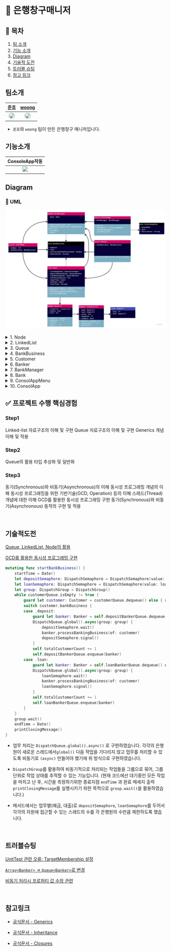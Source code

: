 # 🏦 은행창구매니저

## 📖 목차

1. [팀 소개](#팀소개)
2. [기능 소개](#기능소개)
3. [Diagram](#Diagram)
4. [기술적 도전](#기술적도전)
5. [트러블 슈팅](#트러블슈팅)
6. [참고 링크](#참고링크)

## 팀소개

 |[준호](https://github.com/junho15)|[woong](https://github.com/iOS-Woong)|
 |:---:|:---:|
| <img width="180px" img style="border: 2px solid lightgray; border-radius: 90px;-moz-border-radius: 90px;-khtml-border-radius: 90px;-webkit-border-radius: 90px;" src="https://i.imgur.com/CeXUOId.png">| <img width="180px" img style="border: 2px solid lightgray; border-radius: 90px;-moz-border-radius: 90px;-khtml-border-radius: 90px;-webkit-border-radius: 90px;" src="https://avatars.githubusercontent.com/u/96489602?v=4">|

- `준호`와 `woong` 팀이 만든 은행창구 매니저입니다.

## 기능소개

 |**ConsoleApp작동**|
 |:---:|
 |![](https://i.imgur.com/UXiJMUG.gif)|

## Diagram

### 🧬 UML

![은행창구 매니저 ClassDiagram](https://github.com/iOS-Woong/ios-bank-manager/blob/step-3/UML.jpg?raw=true)

<details>
<summary>1. Node</summary>
<div markdown="1">
- 데이터를 저장해줄 `data` 변수 / 다음 데이터의 주소값을 저장해줄 `next` 변수로 구성하였습니다.<br />
- 다음  의 주소값을 저장하기 위해 struct대신 reference type인 class로 구현하였습니다.<br />
- `data` 프로퍼티는 외부에서 접근하여 읽기만 하기 때문에 `private(set)` 키워드를 추가했습니다.<br />
- `Node` 클래스는 더 이상 상속하지 않기때문에 class 앞에 `final` 키워드를 추가했습니다.
</div>
</details>

<details>
<summary>2. LinkedList</summary>
<div markdown="1">
- `Node` 를 연결한 자료 구조형을 만들었습니다.<br />
- class로 구현해줄 마땅한 이유가 없어서 struct로 구현하였습니다.<br />
- 첫 노드를 가리키는 `head` 와 마지막 노드를 가리키는 `tail` 프로퍼티를 만들었습니다.<br />
- `head` 와 `tail` 프로퍼티에는 구현한 범위 밖에서 접근하지 못하도록 private 키워드를 추가했습니다.<br />
- 첫 노드의 값을 반환하는 `firstValue` 와 `LinkedList가` 비었는지 확인하는 `isEmpty` 연산 프로퍼티를 만들었습니다.<br />
- 끝에 노드를 추가하는 `addLast()`, 첫 번째 노드를 빼는 `removeFirst()`, 모든 노드를 지워주는 `removeAll()` 메서드를 만들었습니다.
</div>
</details>
<details>
<summary>3. Queue</summary>
<div markdown="1">
- 요구사항에 따라 `isEmpty`, `enqueue`, `dequeue`, `clear`, `peek` 을 구현하였습니다.<br />
- 다양한 데이터를 취급할 수 있도록 `Generic` 타입을 활용하였습니다.<br />
- `deposit`을 담당하는 은행원과 `loan`을 담당하는 은행원의 처리업무가 동시에 처리되는 것을 방지하기 위해 접근가능 스레드의 수를 제한을 의도로 `DispatchSemaphore`를 활용하였습니다.<br />
- `DispatchSemaphore`의 `value`값을 활용하기 위해 큐에 담긴 `Element`의 개수에 접근해야했고, 따라서,`count` 프로퍼티를 추가했습니다.
</div>
</details>
<details>
<summary>4. BankBusiness</summary>
<div markdown="1">
- 은행 업무(예금, 대출)을 열거형으로 만들었습니다.<br />
- 랜덤 값을 반환하는 `allCases.randomElement()`메서드를 사용하기 위해 `CaseIterable` 프로토콜을 채택했습니다.
</div>
</details>
<details>
<summary>5. Customer</summary>
<div markdown="1">
- 프로퍼티 `number` 는 은행에 온 고객을 대기번호를 기준으로 생각하여 `Int` 타입으로 만들었습니다.<br />
- 고객이 원하는 업무(대출, 예금)를 구분하기 위해서 `BankBusiness` 타입의 인스턴스를 갖도록 하였습니다.
</div>
</details>
<details>
<summary>6. Banker</summary>
<div markdown="1">
- 업무 처리 시 `Thread.sleep(forTimeInterval: Double)` 메서드를 지연함수로 채택하였습니다.<br />
- 은행원이 처리할 수 있는 업무(대출, 예금)를 구분하기 위해서 `BankBusiness` 타입의 인스턴스를 갖도록 하였습니다.
</div>
</details>
<details>
<summary>7. BankManager</summary>
<div markdown="1">
- `Bank` 의 인스턴스를 프로퍼티로 가지고, `Bank` 를 관리하고 실행하기 위한 기능을 가진 구조체를 만들었습니다.<br />
- `addCustomers()` 메서드에는 전달 받은 `count` 만큼 `Customer` 를 만들어서 `bank` 에 추가해주는 기능을 구현했습니다.<br />
- `addBankers()` 메서드에는 전달 받은 업무를 처리하는 `Banker` 를 `count` 만큼 만들어서 `bank` 에 추가해주는 기능을 구현했습니다.<br />
- `startBank()` 메서드에는 `bank` 가 업무를 시작하도록 하는 기능을 구현했습니다.
</div>
</details>
<details>
<summary>8. Bank</summary>
<div markdown="1">
- 고객 대기열을 저장하기 위해 `Queue<Customer>` 타입의 `customerQueue` 프로퍼티를 추가했습니다.<br />
- 총 업무시간(함수의 실행시간)을 측정하기 위한 저장 프로퍼티 `startTime`, `endTime`를 추가했습니다.<br />
- 고객 대기열에 고객을 추가하는 `addCustomerToQueue()` 메서드와 은행원 큐에 은행원을 추가하는 `addBanker()` 메서드를 만들었습니다.<br />
- `printClosingMessage()` 메서드에는 업무 마감시 처리한 고객과 총 업무시간을 출력해주는 기능을 구현했습니다.<br />
- `startBankBusiness()` 메서드 내부 처음과 끝에서 `startTime`, `endTime` 에 시간을 설정해주고 `printClosingMessage()` 메서드 호출 시 `startTime`, `endTime` 사이의 interval 출력하도록 했습니다.<br />
- `String(format:)` 을 사용해서 예시 화면처럼 총 업무시간 출력 시 소수점 아래 두자리까지 무조건 보이도록 했습니다.<br />
- `processBankingBusinessOfCustomers()` 메서드는 고객 대기열에서 한명씩 고객을 `dequeue` 한 뒤 `Banker` 에게 전달하여 고객의 업무를 처리 할 수 있도록 구현하였습니다.<br />
- 고객 업무 처리 시 은행원을 `dequeue` 하여 은행원이 업무를 처리하도록 한 뒤 다시 `enqueue` 하여 제일 마지막 순서로 가도록 했습니다. 이렇게하면 은행원이 순환하면서 업무를 처리할 수 있었습니다.<br />
- `DispatchSemaphore`는 자원에 접근할 수 있는 스레드의 수를 제어해주는 역할을 합니다. `startBankBusiness()` 메서드에서는 업무별로 `depositSemaphore`, `loanSemaphore`를 두어서 스레드의 수를 각 은행원의 수만큼 제한하도록 했습니다.<br />
- `DispatchGroup` 은 비동기적으로 처리되는 작업들을 그룹으로 묶어, 그룹 단위로 작업 상태를 추적할 수 있는 기능입니다. `startBankBusiness()` 메서드에서는 `DispatchGroup`으로 예금 업무 처리 작업과 대출 업무 처리 작업을 묶었습니다. 그리고 `wait()` 로 모든 작업이 끝났는 지를 확인해서 `printClosingMessage()` 를 호출하도록 했습니다. `wait()` 는 `DispatchGroup` 의 작업이 끝나기를 기다리는 메서드입니다.<br />
- 업무 처리는 `DispatchQueue.global().async()` 로 구현하였습니다. 각각의 은행원이 새로운 스레드에서 `global()` 다음 작업을 기다리지 않고 업무를 처리할 수 있도록 비동기로 `async()` 만들어야 했기에 위 방식으로 구현하였습니다.
</div>
</details>
<details>
<summary>9. ConsolAppMenu</summary>
<div markdown="1">
- 콘솔앱에서 사용하는 메뉴를 열거형으로 만들었습니다.
</div>
</details>
<details>
<summary>10. ConsolApp</summary>
<div markdown="1">
- 콘솔앱을 실행하고 관리하기 위해 콘솔앱 구조체를 만들었습니다<br />
- `inputMenu()` 메서드와 `start()` 메서드에서는 재귀함수를 활용했습니다. 재귀 함수는 함수 안에서 스스로를 호출하는 형태를 말합니다. 재귀함수에서는 탈출 조건이 중요해서 그 부분을 신경써서 구현했습니다.<br />
- `startBankByCreatingBankManager()` 메서드에는 `BankManger` 를 `reset()` 하고 10~30명 사이 숫자의 고객과, 은행원을 추가 한 뒤, 고객의 업무를 처리하는 기능을 구현했습니다.
</div>
</details>

## ✅ 프로젝트 수행 핵심경험

### Step1

 Linked-list 자료구조의 이해 및 구현
 Queue 자료구조의 이해 및 구현
 Generics 개념이해 및 적용

### Step2

 Queue의 활용
 타입 추상화 및 일반화

### Step3

 동기(Synchronous)와 비동기(Asynchronous)의 이해
 동시성 프로그래밍 개념의 이해
 동시성 프로그래밍을 위한 기반기술(GCD, Operation) 등의 이해
 스레드(Thread) 개념에 대한 이해
 GCD를 활용한 동시성 프로그래밍 구현
 동기(Synchronous)와 비동기(Asynchronous) 동작의 구현 및 적용

<br>

## 기술적도전

[Queue, LinkedList, Node의 활용](https://github.com/iOS-Woong/ios-bank-manager/wiki/%EA%B8%B0%EC%88%A0%EC%A0%81%EB%8F%84%EC%A0%84-&-%ED%8A%B8%EB%9F%AC%EB%B8%94%EC%8A%88%ED%8C%85#queue-linkedlist-node%EC%9D%98-%ED%99%9C%EC%9A%A9)

[GCD를 활용한 동시성 프로그래밍 구현](https://github.com/iOS-Woong/ios-bank-manager/wiki/%EA%B8%B0%EC%88%A0%EC%A0%81%EB%8F%84%EC%A0%84-&-%ED%8A%B8%EB%9F%AC%EB%B8%94%EC%8A%88%ED%8C%85#gcd%EB%A5%BC-%ED%99%9C%EC%9A%A9%ED%95%9C-%EB%8F%99%EC%8B%9C%EC%84%B1-%ED%94%84%EB%A1%9C%EA%B7%B8%EB%9E%98%EB%B0%8D-%EA%B5%AC%ED%98%84)

```swift
mutating func startBankBusiness() {
    startTime = Date()
    let depositSemaphore: DispatchSemaphore = DispatchSemaphore(value: depositBankerQueue.count)
    let loanSemaphore: DispatchSemaphore = DispatchSemaphore(value: loanBankerQueue.count)
    let group: DispatchGroup = DispatchGroup()
    while customerQueue.isEmpty != true {
        guard let customer: Customer = customerQueue.dequeue() else { return }
        switch customer.bankBusiness {
        case .deposit:
            guard let banker: Banker = self.depositBankerQueue.dequeue() else { return }
            DispatchQueue.global().async(group: group) {
                depositSemaphore.wait()
                banker.processBankingBusiness(of: customer)
                depositSemaphore.signal()
            }
            self.totalCustomerCount += 1
            self.depositBankerQueue.enqueue(banker)
        case .loan:
            guard let banker: Banker = self.loanBankerQueue.dequeue() else { return }
            DispatchQueue.global().async(group: group) {
                loanSemaphore.wait()
                banker.processBankingBusiness(of: customer)
                loanSemaphore.signal()
            }
            self.totalCustomerCount += 1
            self.loanBankerQueue.enqueue(banker)
        }
    }
    group.wait()
    endTime = Date()
    printClosingMessage()
}
```
- 업무 처리는 `DispatchQueue.global().async()` 로 구현하였습니다. 각각의 은행원이 새로운 스레드에서`global()` 다음 작업을 기다리지 않고 업무를 처리할 수 있도록 비동기로 `(async)` 만들어야 했기에 위 방식으로 구현하였습니다.

- `DispatchGroup`를 활용하여 비동기적으로 처리되는 작업들을 그룹으로 묶어, 그룹 단위로 작업 상태를 추적할 수 있는 기능입니다.
(현재 코드에선 대기중인 모든 작업을 마치고 난 후, 시간을 측정하기위한 종료지점 `endTime` 과 완료 메세지 출력 `printClosingMessage`를 실행시키기 위한 목적으로 `group.wait()`을 활용하였습니다.)

- 메서드에서는 업무별(예금, 대출)로 `depositSemaphore`, `loanSemaphore`를 두어서 각각의 자원에 접근할 수 있는 스레드의 수를 각 은행원의 수만큼 제한하도록 했습니다.
<br>

## 트러블슈팅

[UnitTest 관련 오류: TargetMembership 설정](https://github.com/iOS-Woong/ios-bank-manager/wiki/%EA%B8%B0%EC%88%A0%EC%A0%81%EB%8F%84%EC%A0%84-&-%ED%8A%B8%EB%9F%AC%EB%B8%94%EC%8A%88%ED%8C%85#unittest-%EA%B4%80%EB%A0%A8-%EC%98%A4%EB%A5%98-targetmembership-%EC%84%A4%EC%A0%95)

[`Array<Banker>` -> `Queue<Banker>`로 변경](https://github.com/iOS-Woong/ios-bank-manager/wiki/%EA%B8%B0%EC%88%A0%EC%A0%81%EB%8F%84%EC%A0%84-&-%ED%8A%B8%EB%9F%AC%EB%B8%94%EC%8A%88%ED%8C%85#arraybanker---queuebanker%EB%A1%9C-%EB%B3%80%EA%B2%BD)

[비동기 처리시 프로퍼티 값 수정 관련](https://github.com/iOS-Woong/ios-bank-manager/wiki/%EA%B8%B0%EC%88%A0%EC%A0%81%EB%8F%84%EC%A0%84-&-%ED%8A%B8%EB%9F%AC%EB%B8%94%EC%8A%88%ED%8C%85#%EB%B9%84%EB%8F%99%EA%B8%B0-%EC%B2%98%EB%A6%AC%EC%8B%9C-%ED%94%84%EB%A1%9C%ED%8D%BC%ED%8B%B0-%EA%B0%92-%EC%88%98%EC%A0%95-%EA%B4%80%EB%A0%A8)

<br>

## 참고링크

- [공식문서 - Generics](https://docs.swift.org/swift-book/LanguageGuide/Generics.html)

- [공식문서 - Inheritance](https://docs.swift.org/swift-book/LanguageGuide/Inheritance.html)

- [공식문서 - Closures](https://docs.swift.org/swift-book/LanguageGuide/Closures.html)
